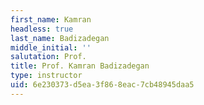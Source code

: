 ```yaml
---
first_name: Kamran
headless: true
last_name: Badizadegan
middle_initial: ''
salutation: Prof.
title: Prof. Kamran Badizadegan
type: instructor
uid: 6e230373-d5ea-3f86-8eac-7cb48945daa5
---
```

